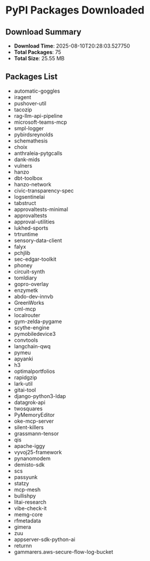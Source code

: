 # PyPI Packages Downloaded

## Download Summary
- **Download Time**: 2025-08-10T20:28:03.527750
- **Total Packages**: 75
- **Total Size**: 25.55 MB

## Packages List
- automatic-goggles
- iragent
- pushover-util
- tacozip
- rag-llm-api-pipeline
- microsoft-teams-mcp
- smpl-logger
- pybirdsreynolds
- schemathesis
- choix
- anthraleia-pytgcalls
- dank-mids
- vulners
- hanzo
- dbt-toolbox
- hanzo-network
- civic-transparency-spec
- logsentinelai
- tabstruct
- approvaltests-minimal
- approvaltests
- approval-utilities
- lukhed-sports
- trtruntime
- sensory-data-client
- falyx
- pchjlib
- sec-edgar-toolkit
- phoney
- circuit-synth
- tomldiary
- gopro-overlay
- enzymetk
- abdo-dev-innvb
- GreenWorks
- cml-mcp
- localrouter
- gym-zelda-pygame
- scythe-engine
- pymobiledevice3
- convtools
- langchain-qwq
- pymeu
- apyanki
- h3
- optimalportfolios
- rapidgzip
- lark-util
- gitai-tool
- django-python3-ldap
- datagrok-api
- twosquares
- PyMemoryEditor
- oke-mcp-server
- silent-killers
- grassmann-tensor
- qis
- apache-iggy
- vyvoj25-framework
- pynanomodem
- demisto-sdk
- scs
- passyunk
- statzy
- mcp-mesh
- bullishpy
- litai-research
- vibe-check-it
- memg-core
- rfmetadata
- gimera
- zuu
- appserver-sdk-python-ai
- returnn
- gammarers.aws-secure-flow-log-bucket
